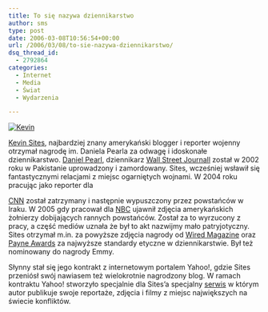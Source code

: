 ```yaml
---
title: To się nazywa dziennikarstwo
author: sms
type: post
date: 2006-03-08T10:56:54+00:00
url: /2006/03/08/to-sie-nazywa-dziennikarstwo/
dsq_thread_id:
  - 2792864
categories:
  - Internet
  - Media
  - Świat
  - Wydarzenia

---
```

<a target="_blank" title="Kevin Sites" href="http://hotzone.yahoo.com"><img alt="Kevin" id="image41" src="http://www.dziennikarz.pl/sms/grafika/2006/03/kevin.jpg" /><br /> </a>

<a target="_blank" title="Kevin Sites" href="http://hotzone.yahoo.com">Kevin Sites</a>, najbardziej znany amerykański blogger i reporter wojenny otrzymał nagrodę im. Daniela Pearla za odwagę i idoskonałe dziennikarstwo. <a target="_blank" href="http://en.wikipedia.org/wiki/Daniel_Pearl">Daniel Pearl</a>, dziennikarz <a target="_blank" href="http://www.wsj.com">Wall Street Journall</a> został w 2002 roku w Pakistanie uprowadzony i zamordowany. <!--more-->Sites, wcześniej wsławił się fantastycznymi relacjami z miejsc ogarniętych wojnami. W 2004 roku pracując jako reporter dla 

<a target="_blank" href="http://www.cnn.com">CNN</a> został zatrzymany i następnie wypuszczony przez powstańców w Iraku. W 2005 gdy pracował dla <a target="_blank" href="http://www.nbc.com">NBC</a> ujawnił zdjęcia amerykańskich żołnierzy dobijających rannych powstańców. Został za to wyrzucony z pracy, a część mediów uznała że był to akt nazwijmy mało patryjotyczny. Sites otrzymał m.in. za powyższe zdjęcia nagrody od <a target="_blank" href="http://www.wired.com">Wired Magazine</a> oraz <a target="_blank" href="http://payneawards.uoregon.edu/">Payne Awards</a> za najwyższe standardy etyczne w dziennikarstwie. Był też nominowany do nagrody Emmy.

Słynny stał się jego kontrakt z internetowym portalem Yahoo!, gdzie Sites przeniósł swój nawiasem też wielokrotnie nagrodzony blog. W ramach kontraktu Yahoo! stworzyło specjalnie dla Sites&#8217;a specjalny <a target="_blank" href="http://hotzones.yahoo.com">serwis</a> w którym autor publikuje swoje reportaże, zdjęcia i filmy z miejsc największych na świecie konfliktów.